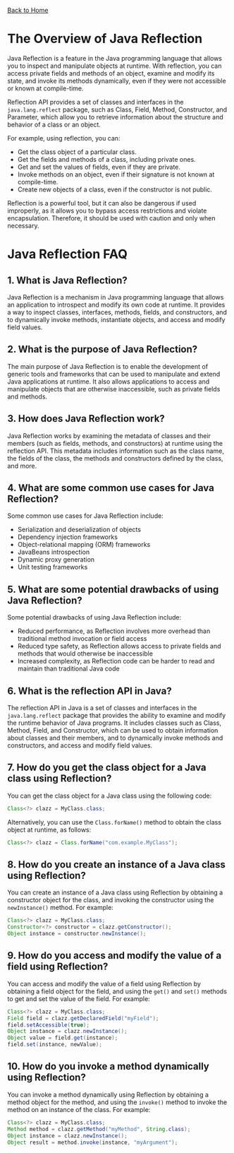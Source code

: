 [Back to Home](../README.md)
# The Overview of Java Reflection
Java Reflection is a feature in the Java 
programming language that allows you to inspect
and manipulate objects at runtime.
With reflection, you can access private fields
and methods of an object, examine 
and modify its state, and invoke 
its methods dynamically, even if
they were not accessible 
or known at compile-time.

Reflection API provides a set of classes 
and interfaces in the `java.lang.reflect` package,
such as Class, Field, Method, Constructor, 
and Parameter, which allow you to retrieve information
about the structure and behavior of a class or an object.

For example, using reflection, you can:
- Get the class object of a particular class.
- Get the fields and methods of a class, 
including private ones.
- Get and set the values of fields, 
even if they are private.
- Invoke methods on an object, 
even if their signature is not known at compile-time.
- Create new objects of a class, 
even if the constructor is not public.

Reflection is a powerful tool, 
but it can also be dangerous if used improperly, 
as it allows you to bypass access restrictions 
and violate encapsulation. Therefore,
it should be used with caution 
and only when necessary.

# Java Reflection FAQ
## 1. What is Java Reflection?
Java Reflection is a mechanism in 
Java programming language that allows 
an application to introspect and modify
its own code at runtime. 
It provides a way to inspect classes, 
interfaces, methods, fields, and constructors, 
and to dynamically invoke methods, 
instantiate objects, 
and access and modify field values.

## 2. What is the purpose of Java Reflection?
The main purpose of Java Reflection 
is to enable the development of generic tools 
and frameworks that can be used to manipulate
and extend Java applications at runtime. 
It also allows applications to access 
and manipulate objects that 
are otherwise inaccessible, 
such as private fields and methods.

## 3. How does Java Reflection work?
Java Reflection works by examining 
the metadata of classes and their members 
(such as fields, methods, and constructors) 
at runtime using the reflection API. 
This metadata includes information 
such as the class name, 
the fields of the class,
the methods and constructors defined
by the class, and more.

## 4. What are some common use cases for Java Reflection?
Some common use cases for Java Reflection include:
- Serialization and deserialization of objects
- Dependency injection frameworks
- Object-relational mapping (ORM) frameworks
- JavaBeans introspection
- Dynamic proxy generation
- Unit testing frameworks

## 5. What are some potential drawbacks of using Java Reflection?
Some potential drawbacks of using Java Reflection include:
- Reduced performance, as Reflection involves
more overhead than traditional method
invocation or field access
- Reduced type safety, as Reflection allows 
access to private fields and methods 
that would otherwise be inaccessible
- Increased complexity, as Reflection code 
can be harder to read and maintain 
than traditional Java code

## 6. What is the reflection API in Java?
The reflection API in Java is a set of classes
and interfaces in the `java.lang.reflect` package
that provides the ability to examine 
and modify the runtime behavior of Java programs. 
It includes classes such as Class, Method, Field, 
and Constructor, which can be used 
to obtain information about classes
and their members, and to dynamically invoke methods 
and constructors, and access and modify field values.

## 7. How do you get the class object for a Java class using Reflection?
You can get the class object for a Java class using the following code:

```java
Class<?> clazz = MyClass.class;
```

Alternatively, you can use the `Class.forName()`
method to obtain the class object at runtime, 
as follows:

```java
Class<?> clazz = Class.forName("com.example.MyClass");
```

## 8. How do you create an instance of a Java class using Reflection?
You can create an instance of a Java class 
using Reflection by obtaining a constructor 
object for the class, and invoking the constructor 
using the `newInstance()` method. For example:

```java
Class<?> clazz = MyClass.class;
Constructor<?> constructor = clazz.getConstructor();
Object instance = constructor.newInstance();
```

## 9. How do you access and modify the value of a field using Reflection?
You can access and modify the value 
of a field using Reflection by obtaining 
a field object for the field, 
and using the `get()` and `set()` methods
to get and set the value of the field.
For example:

```java
Class<?> clazz = MyClass.class;
Field field = clazz.getDeclaredField("myField");
field.setAccessible(true);
Object instance = clazz.newInstance();
Object value = field.get(instance);
field.set(instance, newValue);
```

## 10. How do you invoke a method dynamically using Reflection?
You can invoke a method dynamically 
using Reflection by obtaining a method object 
for the method, and using the `invoke()` method
to invoke the method on an instance of the class.
For example:

```java
Class<?> clazz = MyClass.class;
Method method = clazz.getMethod("myMethod", String.class);
Object instance = clazz.newInstance();
Object result = method.invoke(instance, "myArgument");
```
